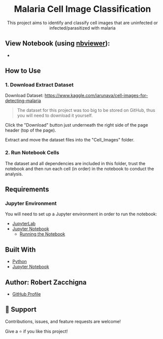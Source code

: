 <h1 align="center">Malaria Cell Image Classification</h1>

<p align="center">This project aims to identify and classify cell images that are uninfected or infected/parasitized with malaria</p>


## View Notebook (using [nbviewer](https://nbviewer.jupyter.org/faq#what-is-nbviewer)):
* []()


## How to Use

### 1. Download Extract Dataset

Download Dataset: https://www.kaggle.com/iarunava/cell-images-for-detecting-malaria
> The dataset for this project was too big to be stored on GitHub, thus you will need to download it yourself.

Click the "Download" button just underneath the right side of the page header (top of the page).

Extract and move the dataset files into the "Cell_Images" folder.

### 2. Run Notebook Cells

The dataset and all dependencies are included in this folder, trust the notebook 
and then run each cell (in order) in the notebook to conduct the analysis.


## Requirements

### Jupyter Environment

You will need to set up a Jupyter environment in order to run the notebook:

* [JupyterLab](https://jupyterlab.readthedocs.io/en/stable/getting_started/installation.html#pip)
* [Jupyter Notebook](https://jupyter.readthedocs.io/en/latest/install/notebook-classic.html#alternative-for-experienced-python-users-installing-jupyter-with-pip)
    * [Running the Notebook](https://jupyter.readthedocs.io/en/latest/running.html#running)


## Built With

- [Python](https://www.python.org/downloads/)
- [Jupyter Notebook](https://jupyter.org/)


## Author: **Robert Zacchigna**

- [GitHub Profile](https://github.com/Robert-Zacchigna "Robert Zacchigna")

## 🤝 Support

Contributions, issues, and feature requests are welcome!

Give a ⭐ if you like this project!